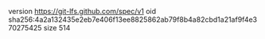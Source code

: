 version https://git-lfs.github.com/spec/v1
oid sha256:4a2a132435e2eb7e406f13ee8825862ab79f8b4a82cbd1a21af9f4e370275425
size 514
